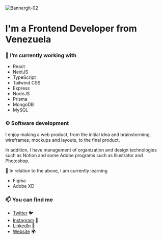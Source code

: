 ![Bannergit-02](https://user-images.githubusercontent.com/57279013/209214266-e333b91e-693b-4e58-b5c5-3916786926f0.png)

# I'm a Frontend Developer from Venezuela
### 🔭 I’m currently working with

- React
- NextJS
- TypeScript
- Tailwind CSS
- Express
- NodeJS
- Prisma
- MongoDB
- MySQL 

### ⚙️ Software development

I enjoy making a web product, from the initial idea and brainstorming, wireframes, mockups and layouts, to the final product.

In addition, I have management of organization and design technologies such as Notion and some Adobe programs such as Illustrator and Photoshop.

🌱 In relation to the above, I am currently learning

- Figma
- Adobe XD

### 📫 You can find me
- [Twitter](https://twitter.com/jalch0) 🐦
- [Instagram](https://instagram.com/javierlabradorc) 📸
- [LinkedIn](https://www.linkedin.com/in/javierlabradorc/) 💼
- [Website](https://jalch0.github.io/my-portfolio-website-v1/index.html) 🌍
